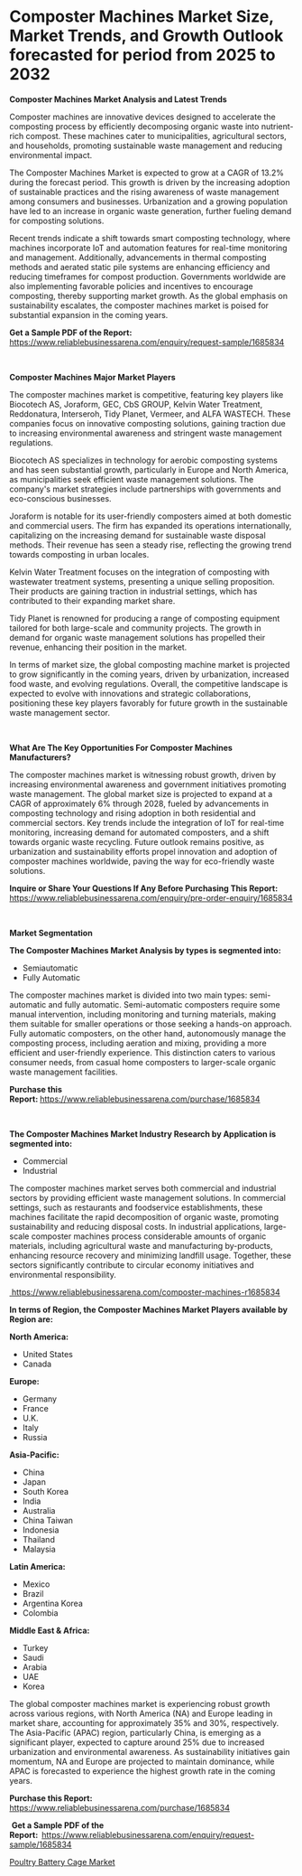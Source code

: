<p><h1>Composter Machines Market Size, Market Trends, and Growth Outlook forecasted for period from 2025 to 2032</h1></p><p><strong>Composter Machines Market Analysis and Latest Trends</strong></p>
<p><p>Composter machines are innovative devices designed to accelerate the composting process by efficiently decomposing organic waste into nutrient-rich compost. These machines cater to municipalities, agricultural sectors, and households, promoting sustainable waste management and reducing environmental impact. </p><p>The Composter Machines Market is expected to grow at a CAGR of 13.2% during the forecast period. This growth is driven by the increasing adoption of sustainable practices and the rising awareness of waste management among consumers and businesses. Urbanization and a growing population have led to an increase in organic waste generation, further fueling demand for composting solutions.</p><p>Recent trends indicate a shift towards smart composting technology, where machines incorporate IoT and automation features for real-time monitoring and management. Additionally, advancements in thermal composting methods and aerated static pile systems are enhancing efficiency and reducing timeframes for compost production. Governments worldwide are also implementing favorable policies and incentives to encourage composting, thereby supporting market growth. As the global emphasis on sustainability escalates, the composter machines market is poised for substantial expansion in the coming years.</p></p>
<p><strong>Get a Sample PDF of the Report:&nbsp;</strong> <a href="https://www.reliablebusinessarena.com/enquiry/request-sample/1685834?utm_campaign=3533&utm_medium=2&utm_source=Github&utm_content=ia&utm_term=24032025&utm_id=composter-machines">https://www.reliablebusinessarena.com/enquiry/request-sample/1685834</a></p>
<p>&nbsp;</p>
<p><strong>Composter Machines Major Market Players</strong></p>
<p><p>The composter machines market is competitive, featuring key players like Biocotech AS, Joraform, GEC, CbS GROUP, Kelvin Water Treatment, Reddonatura, Interseroh, Tidy Planet, Vermeer, and ALFA WASTECH. These companies focus on innovative composting solutions, gaining traction due to increasing environmental awareness and stringent waste management regulations.</p><p>Biocotech AS specializes in technology for aerobic composting systems and has seen substantial growth, particularly in Europe and North America, as municipalities seek efficient waste management solutions. The company's market strategies include partnerships with governments and eco-conscious businesses.</p><p>Joraform is notable for its user-friendly composters aimed at both domestic and commercial users. The firm has expanded its operations internationally, capitalizing on the increasing demand for sustainable waste disposal methods. Their revenue has seen a steady rise, reflecting the growing trend towards composting in urban locales.</p><p>Kelvin Water Treatment focuses on the integration of composting with wastewater treatment systems, presenting a unique selling proposition. Their products are gaining traction in industrial settings, which has contributed to their expanding market share.</p><p>Tidy Planet is renowned for producing a range of composting equipment tailored for both large-scale and community projects. The growth in demand for organic waste management solutions has propelled their revenue, enhancing their position in the market.</p><p>In terms of market size, the global composting machine market is projected to grow significantly in the coming years, driven by urbanization, increased food waste, and evolving regulations. Overall, the competitive landscape is expected to evolve with innovations and strategic collaborations, positioning these key players favorably for future growth in the sustainable waste management sector.</p></p>
<p>&nbsp;</p>
<p><strong>What Are The Key Opportunities For Composter Machines Manufacturers?</strong></p>
<p><p>The composter machines market is witnessing robust growth, driven by increasing environmental awareness and government initiatives promoting waste management. The global market size is projected to expand at a CAGR of approximately 6% through 2028, fueled by advancements in composting technology and rising adoption in both residential and commercial sectors. Key trends include the integration of IoT for real-time monitoring, increasing demand for automated composters, and a shift towards organic waste recycling. Future outlook remains positive, as urbanization and sustainability efforts propel innovation and adoption of composter machines worldwide, paving the way for eco-friendly waste solutions.</p></p>
<p><strong>Inquire or Share Your Questions If Any Before Purchasing This Report:</strong> <a href="https://www.reliablebusinessarena.com/enquiry/pre-order-enquiry/1685834?utm_campaign=3533&utm_medium=2&utm_source=Github&utm_content=ia&utm_term=24032025&utm_id=composter-machines">https://www.reliablebusinessarena.com/enquiry/pre-order-enquiry/1685834</a></p>
<p>&nbsp;</p>
<p><strong>Market Segmentation</strong></p>
<p><strong>The Composter Machines Market Analysis by types is segmented into:</strong></p>
<p><ul><li>Semiautomatic</li><li>Fully Automatic</li></ul></p>
<p><p>The composter machines market is divided into two main types: semi-automatic and fully automatic. Semi-automatic composters require some manual intervention, including monitoring and turning materials, making them suitable for smaller operations or those seeking a hands-on approach. Fully automatic composters, on the other hand, autonomously manage the composting process, including aeration and mixing, providing a more efficient and user-friendly experience. This distinction caters to various consumer needs, from casual home composters to larger-scale organic waste management facilities.</p></p>
<p><strong>Purchase this Report:&nbsp;</strong><a href="https://www.reliablebusinessarena.com/purchase/1685834?utm_campaign=3533&utm_medium=2&utm_source=Github&utm_content=ia&utm_term=24032025&utm_id=composter-machines">https://www.reliablebusinessarena.com/purchase/1685834</a></p>
<p>&nbsp;</p>
<p><strong>The Composter Machines Market Industry Research by Application is segmented into:</strong></p>
<p><ul><li>Commercial</li><li>Industrial</li></ul></p>
<p><p>The composter machines market serves both commercial and industrial sectors by providing efficient waste management solutions. In commercial settings, such as restaurants and foodservice establishments, these machines facilitate the rapid decomposition of organic waste, promoting sustainability and reducing disposal costs. In industrial applications, large-scale composter machines process considerable amounts of organic materials, including agricultural waste and manufacturing by-products, enhancing resource recovery and minimizing landfill usage. Together, these sectors significantly contribute to circular economy initiatives and environmental responsibility.</p></p>
<p><a href="https://www.reliablebusinessarena.com/composter-machines-r1685834?utm_campaign=3533&utm_medium=2&utm_source=Github&utm_content=ia&utm_term=24032025&utm_id=composter-machines">&nbsp;https://www.reliablebusinessarena.com/composter-machines-r1685834</a></p>
<p><strong>In terms of Region, the Composter Machines Market Players available by Region are:</strong></p>
<p>
    <p> <strong> North America: </strong>
        <ul>
            <li>United States</li>
            <li>Canada</li>
        </ul>
        </p> 
    <p> <strong> Europe: </strong>
        <ul>
            <li>Germany</li>
            <li>France</li>
            <li>U.K.</li>
            <li>Italy</li>
            <li>Russia</li>
        </ul>
        </p> 
    <p> <strong> Asia-Pacific: </strong>
        <ul>
            <li>China</li>
            <li>Japan</li>
            <li>South Korea</li>
            <li>India</li>
            <li>Australia</li>
            <li>China Taiwan</li>
            <li>Indonesia</li>
            <li>Thailand</li>
            <li>Malaysia</li>
        </ul>
        </p> 
    <p> <strong> Latin America: </strong>
        <ul>
            <li>Mexico</li>
            <li>Brazil</li>
            <li>Argentina Korea</li>
            <li>Colombia</li>
        </ul>
        </p> 
    <p> <strong> Middle East & Africa: </strong>
        <ul>
            <li>Turkey</li>
            <li>Saudi</li>
            <li>Arabia</li>
            <li>UAE</li>
            <li>Korea</li>
        </ul>
    </p>
    </p>
<p><p>The global composter machines market is experiencing robust growth across various regions, with North America (NA) and Europe leading in market share, accounting for approximately 35% and 30%, respectively. The Asia-Pacific (APAC) region, particularly China, is emerging as a significant player, expected to capture around 25% due to increased urbanization and environmental awareness. As sustainability initiatives gain momentum, NA and Europe are projected to maintain dominance, while APAC is forecasted to experience the highest growth rate in the coming years.</p></p>
<p><strong>Purchase this Report: </strong><a href="https://www.reliablebusinessarena.com/purchase/1685834?utm_campaign=3533&utm_medium=2&utm_source=Github&utm_content=ia&utm_term=24032025&utm_id=composter-machines">https://www.reliablebusinessarena.com/purchase/1685834</a></p>
<p>&nbsp;<strong>Get a Sample PDF of the Report:&nbsp;&nbsp;</strong><a href="https://www.reliablebusinessarena.com/enquiry/request-sample/1685834?utm_campaign=3533&utm_medium=2&utm_source=Github&utm_content=ia&utm_term=24032025&utm_id=composter-machines">https://www.reliablebusinessarena.com/enquiry/request-sample/1685834</a></p>
<p><strong></strong></p>
<p><p><a href="https://github.com/genayziben/Market-Research-Report-List-1/blob/main/poultry-battery-cage-market.md?utm_campaign=3533&utm_medium=2&utm_source=Github&utm_content=ia&utm_term=24032025&utm_id=composter-machines">Poultry Battery Cage Market</a></p></p>